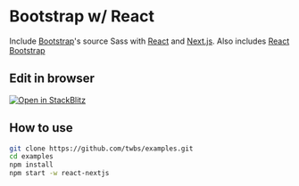 # Bootstrap w/ React

Include [Bootstrap](https://getbootstrap.com)'s source Sass with [React](https://react.dev/) and [Next.js](https://nextjs.org/). Also includes [React Bootstrap](https://react-bootstrap.github.io/)

## Edit in browser

[![Open in StackBlitz](https://developer.stackblitz.com/img/open_in_stackblitz.svg)](https://stackblitz.com/github/twbs/examples/tree/main?file=packages%2Freact-nextjs%2Fsrc%2Fpages%2Findex.tsx)

## How to use

```sh
git clone https://github.com/twbs/examples.git
cd examples
npm install
npm start -w react-nextjs
```
